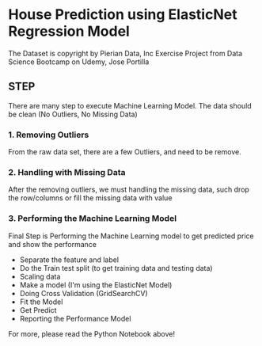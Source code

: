 # House Prediction using ElasticNet Regression Model
The Dataset is copyright by Pierian Data, Inc
Exercise Project from Data Science Bootcamp on Udemy, Jose Portilla

## STEP
There are many step to execute Machine Learning Model. The data should be clean (No Outliers, No Missing Data)
### 1. Removing Outliers
From the raw data set, there are a few Outliers, and need to be remove.
### 2. Handling with Missing Data
After the removing outliers, we must handling the missing data, such drop the row/columns or fill the missing data with value
### 3. Performing the Machine Learning Model
Final Step is Performing the Machine Learning model to get predicted price and show the performance
- Separate the feature and label
- Do the Train test split (to get training data and testing data)
- Scaling data
- Make a model (I'm using the ElasticNet Model)
- Doing Cross Validation (GridSearchCV)
- Fit the Model
- Get Predict
- Reporting the Performance Model

For more, please read the Python Notebook above!
